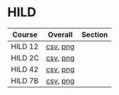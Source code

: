 # HILD

| Course | Overall | Section |
| ------ | ------- | ------- |
| HILD 12 | [csv](https://github.com/UCSD-Historical-Enrollment-Data/2025Spring/blob/main/overall/HILD%2012.csv), [png](https://raw.githubusercontent.com/UCSD-Historical-Enrollment-Data/2025Spring/main/plot_overall/HILD%2012.png) |  |
| HILD 2C | [csv](https://github.com/UCSD-Historical-Enrollment-Data/2025Spring/blob/main/overall/HILD%202C.csv), [png](https://raw.githubusercontent.com/UCSD-Historical-Enrollment-Data/2025Spring/main/plot_overall/HILD%202C.png) |  |
| HILD 42 | [csv](https://github.com/UCSD-Historical-Enrollment-Data/2025Spring/blob/main/overall/HILD%2042.csv), [png](https://raw.githubusercontent.com/UCSD-Historical-Enrollment-Data/2025Spring/main/plot_overall/HILD%2042.png) |  |
| HILD 7B | [csv](https://github.com/UCSD-Historical-Enrollment-Data/2025Spring/blob/main/overall/HILD%207B.csv), [png](https://raw.githubusercontent.com/UCSD-Historical-Enrollment-Data/2025Spring/main/plot_overall/HILD%207B.png) |  |
